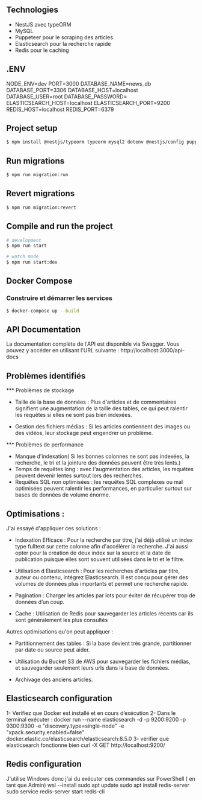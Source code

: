 ## Technologies

- NestJS avec typeORM
- MySQL
- Puppeteer pour le scraping des articles
- Elasticsearch pour la recherche rapide
- Redis pour le caching

## .ENV

NODE_ENV=dev
PORT=3000
DATABASE_NAME=news_db
DATABASE_PORT=3306
DATABASE_HOST=localhost
DATABASE_USER=root
DATABASE_PASSWORD=
ELASTICSEARCH_HOST=localhost
ELASTICSEARCH_PORT=9200
REDIS_HOST=localhost
REDIS_PORT=6379

## Project setup

```bash
$ npm install @nestjs/typeorm typeorm mysql2 dotenv @nestjs/config puppeteer class-validator class-transformer @elastic/elasticsearch redis @nestjs/swagger
```

## Run migrations

```bash
$ npm run migration:run
```

## Revert migrations

```bash
$ npm run migration:revert
```

## Compile and run the project

```bash
# development
$ npm run start

# watch mode
$ npm run start:dev
```

## Docker Compose

### Construire et démarrer les services

```bash
$ docker-compose up --build
```

## API Documentation

La documentation complète de l'API est disponible via Swagger. Vous pouvez y accéder en utilisant l'URL suivante :
http://localhost:3000/api-docs

## Problèmes identifiés

\*\*\* Problèmes de stockage

- Taille de la base de données : Plus d'articles et de commentaires signifient une augmentation de la taille des tables, ce qui peut ralentir les requêtes si elles ne sont pas bien indexées.

- Gestion des fichiers médias : Si les articles contiennent des images ou des vidéos, leur stockage peut engendrer un problème.

\*\*\* Problèmes de performance

- Manque d'indexation( Si les bonnes colonnes ne sont pas indexées, la recherche, le tri et la jointure des données peuvent être très lents.)
- Temps de requêtes long : avec l'augmentation des articles, les requêtes peuvent devenir lentes surtout lors des recherches.
- Requêtes SQL non optimisées : les requêtes SQL complexes ou mal optimisées peuvent ralentir les performances, en particulier surtout sur bases de données de volume énorme.

## Optimisations :

J'ai essayé d'appliquer ces solutions :

- Indexation Efficace : Pour la recherche par titre, j'ai déjà utilisé un index type fulltext sur cette colonne afin d'accélérer la recherche.
  J'ai aussi opter pour la création de deux index sur la source et la date de publication puisque elles sont souvent utilisées dans le tri et le filtre.

- Utilisation d Elasticsearch : Pour les recherches d'articles par titre, auteur ou contenu, intégrez Elasticsearch. Il est conçu pour gérer des volumes de données plus importants et permet une recherche rapide.

- Pagination : Charger les articles par lots pour éviter de récupérer trop de données d’un coup.

- Cache : Utilisation de Redis pour sauvegarder les articles récents car ils sont généralement les plus consultés

Autres optimisations qu'on peut appliquer :

- Partitionnement des tables : Si la base devient très grande, partitionner par date ou source peut aider.

- Utilisation du Bucket S3 de AWS pour sauvegarder les fichiers médias, et sauvegarder seulement leurs urls dans la base de données.
- Archivage des anciens articles.

## Elasticsearch configuration

1- Verifiez que Docker est installé et en cours d’exécution
2- Dans le terminal exécuter :
docker run --name elasticsearch -d -p 9200:9200 -p 9300:9300 -e "discovery.type=single-node" -e "xpack.security.enabled=false" docker.elastic.co/elasticsearch/elasticsearch:8.5.0
3- vérifier que elasticsearch fonctionne bien
curl -X GET http://localhost:9200/

## Redis configuration

J'utilise Windows donc j'ai du exécuter ces commandes sur PowerShell ( en tant que Admin)
wsl --install
sudo apt update
sudo apt install redis-server
sudo service redis-server start
redis-cli
